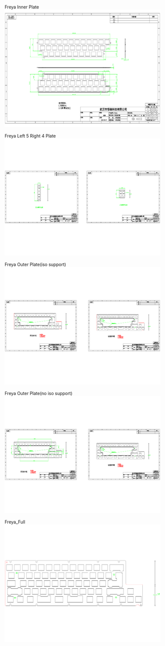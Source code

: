 <br/>Freya Inner Plate<br/>![image](Freya%20Inner%20Plate.png)<br/>
<br/>Freya Left 5 Right 4 Plate<br/>![image](Freya%20Left%205%20Right%204%20Plate.png)<br/>
<br/>Freya Outer Plate(iso support)<br/>![image](./Freya%20Outer%20Plate(iso%20support).png)<br/>
<br/>Freya Outer Plate(no iso support)<br/>![image](./Freya%20Outer%20Plate(no%20iso%20support).png)<br/>
<br/>Freya_Full<br/>![image](./Freya_Full.png)<br/>
